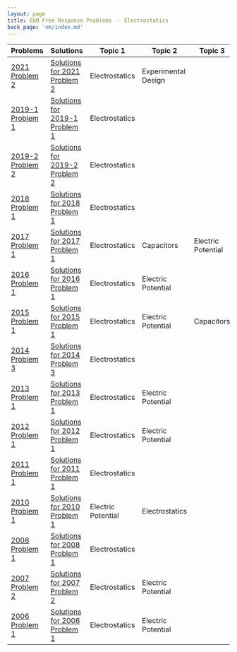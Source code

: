 ```yaml
---
layout: page
title: E&M Free Response Problems -- Electrostatics
back_page: 'em/index.md'
---
```


| Problems                                                                                                                                 | Solutions                                                                                                                                              | Topic 1            | Topic 2             | Topic 3            |
| ---------------------------------------------------------------------------------------------------------------------------------------- | ------------------------------------------------------------------------------------------------------------------------------------------------------ | ------------------ | ------------------- | ------------------ |
| [2021 Problem 2](https://drive.google.com/open?id=1s8acTmrKuTkXovLsOtC6A-SlvqtO6Wb3&authuser=matthew.dudak%40cusd200.org&usp=drive_fs)   | [Solutions for 2021 Problem 2](https://drive.google.com/open?id=1GogpCdIP4XDHm0HMvDa1mIIEVa1RLLzn&authuser=matthew.dudak%40cusd200.org&usp=drive_fs)   | Electrostatics     | Experimental Design |                    |
| [2019-1 Problem 1](https://drive.google.com/open?id=1sDSPn1PdSy4F7Gh0LAHkGgL_6sojfMyh&authuser=matthew.dudak%40cusd200.org&usp=drive_fs) | [Solutions for 2019-1 Problem 1](https://drive.google.com/open?id=1Gth_UYsjjA8Ed5kfi_NwF0rJsQYOtvPU&authuser=matthew.dudak%40cusd200.org&usp=drive_fs) | Electrostatics     |                     |                    |
| [2019-2 Problem 2](https://drive.google.com/open?id=1sKGS68CtfYfFFh6Sfc-yIW8OvCNmo021&authuser=matthew.dudak%40cusd200.org&usp=drive_fs) | [Solutions for 2019-2 Problem 2](https://drive.google.com/open?id=1GzZwZ3c7PGvOeMLHZ6513_mCcw59Wyvk&authuser=matthew.dudak%40cusd200.org&usp=drive_fs) | Electrostatics     |                     |                    |
| [2018 Problem 1](https://drive.google.com/open?id=1sPOLNX-HAfNaqQalqVhNSuiN60Y12i7z&authuser=matthew.dudak%40cusd200.org&usp=drive_fs)   | [Solutions for 2018 Problem 1](https://drive.google.com/open?id=1H2UybdX4o4n_D-XxjwPTGF-hf-mLgWSK&authuser=matthew.dudak%40cusd200.org&usp=drive_fs)   | Electrostatics     |                     |                    |
| [2017 Problem 1](https://drive.google.com/open?id=1sVcxvgn_ufFKZ3moTjO6e4xgzFHtE_S9&authuser=matthew.dudak%40cusd200.org&usp=drive_fs)   | [Solutions for 2017 Problem 1](https://drive.google.com/open?id=1H6qmolgpSjBDMzw6iAHobDRaTT5jZmap&authuser=matthew.dudak%40cusd200.org&usp=drive_fs)   | Electrostatics     | Capacitors          | Electric Potential |
| [2016 Problem 1](https://drive.google.com/open?id=1smt9U_Ga8fxcFhZY1r0NSP4XQkgUD0E0&authuser=matthew.dudak%40cusd200.org&usp=drive_fs)   | [Solutions for 2016 Problem 1](https://drive.google.com/open?id=1HAvTE8wzEUyJ9DtLOJrwMYR3QmY8h6Vf&authuser=matthew.dudak%40cusd200.org&usp=drive_fs)   | Electrostatics     | Electric Potential  |                    |
| [2015 Problem 1](https://drive.google.com/open?id=1t1YkeuThEp640ugpq4GUGaFCYJOeBuQQ&authuser=matthew.dudak%40cusd200.org&usp=drive_fs)   | [Solutions for 2015 Problem 1](https://drive.google.com/open?id=1HIP_hMyO2BAm83rvUJKQvIxTEMNqgOmY&authuser=matthew.dudak%40cusd200.org&usp=drive_fs)   | Electrostatics     | Electric Potential  | Capacitors         |
| [2014 Problem 3](https://drive.google.com/open?id=1Fsllygur-MB_CXe656PsLAuzeDuMW6gN&authuser=matthew.dudak%40cusd200.org&usp=drive_fs)   | [Solutions for 2014 Problem 3](https://drive.google.com/open?id=1HV0FCSr4FhWOnlzMu_Tm1EeMQqiwL7Zy&authuser=matthew.dudak%40cusd200.org&usp=drive_fs)   | Electrostatics     |                     |                    |
| [2013 Problem 1](https://drive.google.com/open?id=1FsmBFyxzTgrsZVe0jcl3HjNUhtNO0YOo&authuser=matthew.dudak%40cusd200.org&usp=drive_fs)   | [Solutions for 2013 Problem 1](https://drive.google.com/open?id=1HVBCrC4SPXCz_7quAYQCxaJMhLxcwYzh&authuser=matthew.dudak%40cusd200.org&usp=drive_fs)   | Electrostatics     | Electric Potential  |                    |
| [2012 Problem 1](https://drive.google.com/open?id=1G8dJHRS4Sz_koQCvEeuxIk6h-QPH-B6t&authuser=matthew.dudak%40cusd200.org&usp=drive_fs)   | [Solutions for 2012 Problem 1](https://drive.google.com/open?id=1HguDDuD4zzTLd6zBhMAnGVg17EAO_-Vo&authuser=matthew.dudak%40cusd200.org&usp=drive_fs)   | Electrostatics     | Electric Potential  |                    |
| [2011 Problem 1](https://drive.google.com/open?id=1GJM2N7UU2lxbW7TSI0zmS_4AGU3HwvOd&authuser=matthew.dudak%40cusd200.org&usp=drive_fs)   | [Solutions for 2011 Problem 1](https://drive.google.com/open?id=1HquouCn0VXXtqN_3N0kA_Aa3rl_i3Nta&authuser=matthew.dudak%40cusd200.org&usp=drive_fs)   | Electrostatics     |                     |                    |
| [2010 Problem 1](https://drive.google.com/open?id=1GLv0Rb1qxBvU3sG39x_thforxf4WMWB7&authuser=matthew.dudak%40cusd200.org&usp=drive_fs)   | [Solutions for 2010 Problem 1](https://drive.google.com/open?id=1HuDx9LhqZobtFytqYfQz_j_DhPrGvbvK&authuser=matthew.dudak%40cusd200.org&usp=drive_fs)   | Electric Potential | Electrostatics      |                    |
| [2008 Problem 1](https://drive.google.com/open?id=1GWu1umuheeOYMVH0BlWTE51DQNLGTDbN&authuser=matthew.dudak%40cusd200.org&usp=drive_fs)   | [Solutions for 2008 Problem 1](https://drive.google.com/open?id=1Hyy4dapsKLc7oTgpboQBejybMc_zn3qi&authuser=matthew.dudak%40cusd200.org&usp=drive_fs)   | Electrostatics     |                     |                    |
| [2007 Problem 2](https://drive.google.com/open?id=1GdsqWZ9wJR7dv1i0KuW84OD1IHXTLew3&authuser=matthew.dudak%40cusd200.org&usp=drive_fs)   | [Solutions for 2007 Problem 2](https://drive.google.com/open?id=1IAmggVfMRzGI3Ao_GV3uya-QNZ-8Kh73&authuser=matthew.dudak%40cusd200.org&usp=drive_fs)   | Electrostatics     | Electric Potential  |                    |
| [2006 Problem 1](https://drive.google.com/open?id=1Gfpm9KSjjESlLB3SJlBYlGkUiXmT6nzI&authuser=matthew.dudak%40cusd200.org&usp=drive_fs)   | [Solutions for 2006 Problem 1](https://drive.google.com/open?id=1ICiRHM29TcikMEJ6stbqmNpZMV4w0rs4&authuser=matthew.dudak%40cusd200.org&usp=drive_fs)   | Electrostatics     | Electric Potential  |